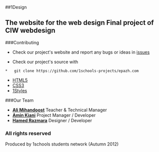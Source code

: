 ##1Design

The website for the web design
Final project of CIW webdesign
-----------------------
###Contributing

* Check our project's website and report any bugs or ideas in [issues](https://github.com/1schools-projects/epazh.com/issues)

* Check our project's source with
```
*   git clone https://github.com/1schools-projects/epazh.com
```


* [HTML5](http://ali.md/wiki/html5)
* [CSS3](http://ali.md/css3ref)
* [1Styles](http://ali.md/1styles)




###Our Team
* [**Ali Mihandoost**](http://github.com/AliMD) Teacher & Technical Manager
* [**Amin Kiani**](https://github.com/aminkiani) Project Manager / Developer
* [**Hamed Razmara**](https://github.com/hamedrazmara) Designer / Developer


### All rights reserved ###
Produced by 1schools students network (Autumn 2012)

